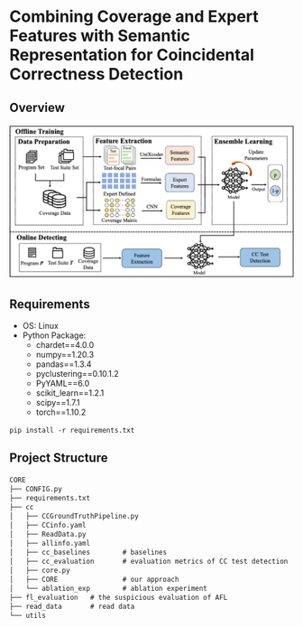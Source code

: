# Combining Coverage and Expert Features with Semantic Representation for Coincidental Correctness Detection

## Overview

![overview](figure/overview.png)

## Requirements

- OS: Linux
- Python Package:
   - chardet==4.0.0
   - numpy==1.20.3
   - pandas==1.3.4
   - pyclustering==0.10.1.2
   - PyYAML==6.0
   - scikit_learn==1.2.1
   - scipy==1.7.1
   - torch==1.10.2

``pip install -r requirements.txt``

## Project Structure
```
CORE
├── CONFIG.py
├── requirements.txt
├── cc
│   ├── CCGroundTruthPipeline.py
│   ├── CCinfo.yaml
│   ├── ReadData.py
│   ├── allinfo.yaml
│   ├── cc_baselines        # baselines
│   ├── cc_evaluation       # evaluation metrics of CC test detection
│   ├── core.py
│   ├── CORE                # our approach
│   └── ablation_exp        # ablation experiment
├── fl_evaluation   # the suspicious evaluation of AFL
├── read_data       # read data
└── utils           
```
